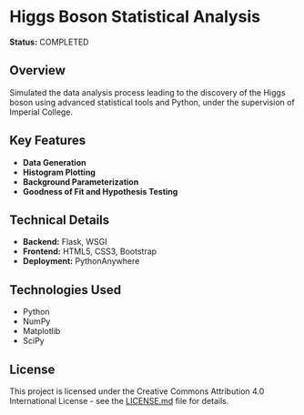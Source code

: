 # Higgs Boson Statistical Analysis

**Status:** COMPLETED

## Overview

Simulated the data analysis process leading to the discovery of the Higgs boson using advanced statistical tools and Python, under the supervision of Imperial College.

## Key Features

- **Data Generation**
- **Histogram Plotting**
- **Background Parameterization**
- **Goodness of Fit and Hypothesis Testing**

## Technical Details

- **Backend:** Flask, WSGI
- **Frontend:** HTML5, CSS3, Bootstrap
- **Deployment:** PythonAnywhere

## Technologies Used

- Python
- NumPy
- Matplotlib
- SciPy

## License

This project is licensed under the Creative Commons Attribution 4.0 International License - see the [LICENSE.md](/LICENSE.md) file for details.


